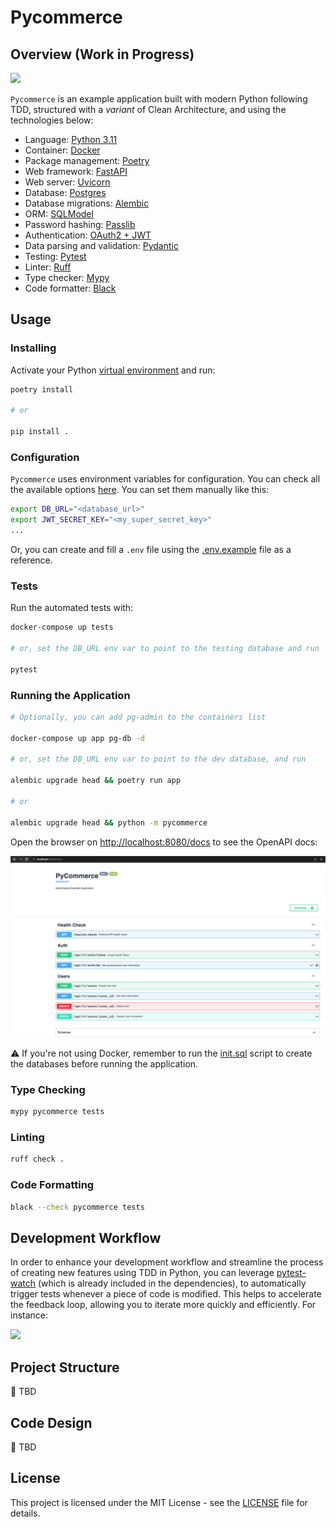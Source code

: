 # Pycommerce

## Overview (Work in Progress)

<p align="left">
  <a href="https://skillicons.dev">
    <img src="https://skills.thijs.gg/icons?i=py,fastapi,postgres,docker&theme=dark" />
  </a>
</p>

`Pycommerce` is an example application built with modern Python following TDD, structured with a _variant_ of Clean Architecture, and using the technologies below:

- Language: [Python 3.11](https://www.python.org/)
- Container: [Docker](https://www.docker.com/)
- Package management: [Poetry](https://python-poetry.org/)
- Web framework: [FastAPI](https://fastapi.tiangolo.com/)
- Web server: [Uvicorn](http://www.uvicorn.org/)
- Database: [Postgres](https://www.postgresql.org/)
- Database migrations: [Alembic](https://alembic.sqlalchemy.org/en/latest/)
- ORM: [SQLModel](https://sqlmodel.tiangolo.com/)
- Password hashing: [Passlib](https://passlib.readthedocs.io/)
- Authentication: [OAuth2 + JWT](https://fastapi.tiangolo.com/tutorial/security/oauth2-jwt/)
- Data parsing and validation: [Pydantic](https://pydantic-docs.helpmanual.io/)
- Testing: [Pytest](https://docs.pytest.org/en/latest/)
- Linter: [Ruff](https://github.com/astral-sh/ruff)
- Type checker: [Mypy](https://mypy.readthedocs.io/en/stable/index.html)
- Code formatter: [Black](https://github.com/psf/black)

## Usage

### Installing

Activate your Python [virtual environment](https://docs.python.org/3/library/venv.html) and run:

```sh
poetry install

# or

pip install .
```

### Configuration

`Pycommerce` uses environment variables for configuration. You can check all the available options [here](pycommerce/config.py). You can set them manually like this:

```sh
export DB_URL="<database_url>"
export JWT_SECRET_KEY="<my_super_secret_key>"
...
```

Or, you can create and fill a `.env` file using the [.env.example](.env.example) file as a reference.

### Tests

Run the automated tests with:

```sh
docker-compose up tests

# or, set the DB_URL env var to point to the testing database and run

pytest
```

### Running the Application

```sh
# Optionally, you can add pg-admin to the containers list

docker-compose up app pg-db -d

# or, set the DB_URL env var to point to the dev database, and run

alembic upgrade head && poetry run app

# or

alembic upgrade head && python -m pycommerce
```

Open the browser on [http://localhost:8080/docs](http://localhost:8080/docs) to see the OpenAPI docs:

![](docs/openapi.png)

⚠️ If you're not using Docker, remember to run the [init.sql](scripts/pg/init.sql) script to create the databases before running the application.

### Type Checking

```sh
mypy pycommerce tests
```

### Linting

```sh
ruff check .
```

### Code Formatting

```sh
black --check pycommerce tests
```

## Development Workflow

In order to enhance your development workflow and streamline the process of creating new features using TDD in Python, you can leverage [pytest-watch](https://pypi.org/project/pytest-watch/) (which is already included in the dependencies), to automatically trigger tests whenever a piece of code is modified. This helps to accelerate the feedback loop, allowing you to iterate more quickly and efficiently. For instance:

![](docs/tdd_workflow.gif)

## Project Structure

🚧 TBD

## Code Design

🚧 TBD

## License

This project is licensed under the MIT License - see the [LICENSE](LICENSE) file for details.
